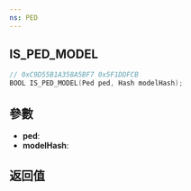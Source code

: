 ```yaml
---
ns: PED
---
```

## IS_PED_MODEL

```c
// 0xC9D55B1A358A5BF7 0x5F1DDFCB
BOOL IS_PED_MODEL(Ped ped, Hash modelHash);
```


## 參數
* **ped**: 
* **modelHash**: 

## 返回值
